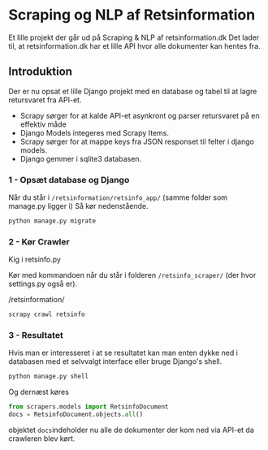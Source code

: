 # Scraping og NLP af Retsinformation 
Et lille projekt der går ud på Scraping &amp; NLP af retsinformation.dk
Det lader til, at retsinformation.dk har et lille API hvor alle dokumenter kan hentes fra.

## Introduktion
Der er nu opsat et lille Django projekt med en database og tabel til at lagre retursvaret fra API-et.
- Scrapy sørger for at kalde API-et asynkront og parser retursvaret på en effektiv måde
- Django Models integeres med Scrapy Items.
- Scrapy sørger for at mappe keys fra JSON responset til felter i django models.
- Django gemmer i sqlite3 databasen.

### 1 - Opsæt database og Django
Når du står i `/retsinformation/retsinfo_app/` (samme folder som manage.py ligger i)
Så kør nedenstående.
```bash
python manage.py migrate
```

### 2 - Kør Crawler
Kig i retsinfo.py

Kør med kommandoen når du står i folderen `/retsinfo_scraper/` (der hvor settings.py også er).

/retsinformation/
```bash
scrapy crawl retsinfo
```

### 3 - Resultatet
Hvis man er interesseret i at se resultatet kan man enten dykke ned i databasen med et selvvalgt interface eller bruge Django's shell.

```bash
python manage.py shell
```
Og dernæst køres
```python
from scrapers.models import RetsinfoDocument
docs = RetsinfoDocument.objects.all()
```

objektet `docs`indeholder nu alle de dokumenter der kom ned via API-et da crawleren blev kørt.
